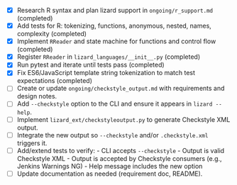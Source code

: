 - [x] Research R syntax and plan lizard support in `ongoing/r_support.md` (completed)
- [x] Add tests for R: tokenizing, functions, anonymous, nested, names, complexity (completed)
- [x] Implement `RReader` and state machine for functions and control flow (completed)
- [x] Register `RReader` in `lizard_languages/__init__.py` (completed)
- [x] Run pytest and iterate until tests pass (completed)
- [x] Fix ES6/JavaScript template string tokenization to match test expectations (completed)
- [ ] Create or update `ongoing/checkstyle_output.md` with requirements and design notes.
- [ ] Add `--checkstyle` option to the CLI and ensure it appears in `lizard --help`.
- [ ] Implement `lizard_ext/checkstyleoutput.py` to generate Checkstyle XML output.
- [ ] Integrate the new output so `--checkstyle` and/or `.checkstyle.xml` triggers it.
- [ ] Add/extend tests to verify:
      - CLI accepts `--checkstyle`
      - Output is valid Checkstyle XML
      - Output is accepted by Checkstyle consumers (e.g., Jenkins Warnings NG)
      - Help message includes the new option
- [ ] Update documentation as needed (requirement doc, README). 